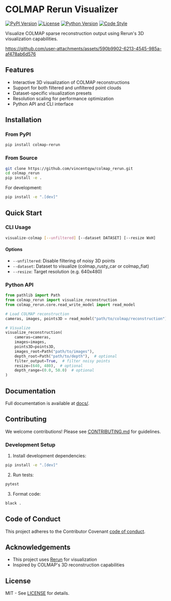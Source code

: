 # COLMAP Rerun Visualizer

[![PyPI Version](https://img.shields.io/pypi/v/colmap-rerun)](https://pypi.org/project/colmap-rerun/)
[![License](https://img.shields.io/badge/License-MIT-blue.svg)](https://opensource.org/licenses/MIT)
[![Python Version](https://img.shields.io/pypi/pyversions/colmap-rerun)](https://pypi.org/project/colmap-rerun/)
[![Code Style](https://img.shields.io/badge/code%20style-black-000000.svg)](https://github.com/psf/black)

Visualize COLMAP sparse reconstruction output using Rerun's 3D visualization capabilities.

https://github.com/user-attachments/assets/590b9902-6213-4545-985a-af478ab6d576

## Features

- Interactive 3D visualization of COLMAP reconstructions
- Support for both filtered and unfiltered point clouds
- Dataset-specific visualization presets
- Resolution scaling for performance optimization
- Python API and CLI interface

## Installation

### From PyPI

```bash
pip install colmap-rerun
```

### From Source

```bash
git clone https://github.com/vincentqyw/colmap_rerun.git
cd colmap_rerun
pip install -e .
```

For development:

```bash
pip install -e ".[dev]"
```

## Quick Start

### CLI Usage

```bash
visualize-colmap [--unfiltered] [--dataset DATASET] [--resize WxH]
```

#### Options
- `--unfiltered`: Disable filtering of noisy 3D points
- `--dataset`: Dataset to visualize (colmap_rusty_car or colmap_fiat)
- `--resize`: Target resolution (e.g. 640x480)

### Python API

```python
from pathlib import Path
from colmap_rerun import visualize_reconstruction
from colmap_rerun.core.read_write_model import read_model

# Load COLMAP reconstruction
cameras, images, points3D = read_model("path/to/colmap/reconstruction")

# Visualize
visualize_reconstruction(
    cameras=cameras,
    images=images,
    points3D=points3D,
    images_root=Path("path/to/images"),
    depth_root=Path("path/to/depth"),  # optional
    filter_output=True,  # filter noisy points
    resize=(640, 480),  # optional
    depth_range=(0.0, 50.0)  # optional
)
```

## Documentation

Full documentation is available at [docs/](docs/).

## Contributing

We welcome contributions! Please see [CONTRIBUTING.md](CONTRIBUTING.md) for guidelines.

### Development Setup

1. Install development dependencies:
```bash
pip install -e ".[dev]"
```

2. Run tests:
```bash
pytest
```

3. Format code:
```bash
black .
```

## Code of Conduct

This project adheres to the Contributor Covenant [code of conduct](CODE_OF_CONDUCT.md).

## Acknowledgements

- This project uses [Rerun](https://github.com/rerun-io/rerun) for visualization
- Inspired by COLMAP's 3D reconstruction capabilities

## License

MIT - See [LICENSE](LICENSE) for details.

